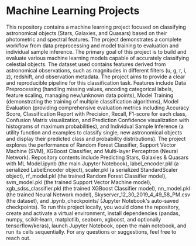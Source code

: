 # Machine Learning Projects
This repository contains a machine learning project focused on classifying astronomical objects (Stars, Galaxies, and Quasars) based on their photometric and spectral features. The project demonstrates a complete workflow from data preprocessing and model training to evaluation and individual sample inference. The primary goal of this project is to build and evaluate various machine learning models capable of accurately classifying celestial objects. The dataset used contains features derived from astronomical observations, such as magnitudes in different filters (u, g, r, i, z), redshift, and observation metadata. 
The project aims to provide a clear and reproducible pipeline for this classification task. Features include Data Preprocessing (handling missing values, encoding categorical labels, feature scaling, managing new/unknown data points), Model Training (demonstrating the training of multiple classification algorithms), Model Evaluation (providing comprehensive evaluation metrics including Accuracy Score, Classification Report with Precision, Recall, F1-score for each class, Confusion Matrix visualization, and Prediction Confidence visualization with histograms of maximum probabilities), and Individual Sample Inference (a utility function and examples to classify single, new astronomical objects and display their predicted class and probability distributions). 
The project explores the performance of Random Forest Classifier, Support Vector Machine (SVM), XGBoost Classifier, and Multi-layer Perceptron (Neural Network). Repository contents include Predicting Stars, Galaxies & Quasars with ML Model.ipynb (the main Jupyter Notebook), label_encoder.pkl (a serialized LabelEncoder object), scaler.pkl (a serialized StandardScaler object), rf_model.pkl (the trained Random Forest Classifier model), svm_model.pkl (the trained Support Vector Machine model), xgb_sdss_classifier.pkl (the trained XGBoost Classifier model), nn_model.pkl (the trained Neural Network model), Skyserver_12_30_2019_4_49_58_PM.csv (the dataset), and .ipynb_checkpoints/ (Jupyter Notebook's auto-saved checkpoints). To run this project locally, you would clone the repository, create and activate a virtual environment, install dependencies (pandas, numpy, scikit-learn, matplotlib, seaborn, xgboost, and optionally tensorflow/keras), launch Jupyter Notebook, open the main notebook, and run its cells sequentially. For any questions or suggestions, feel free to reach out.

